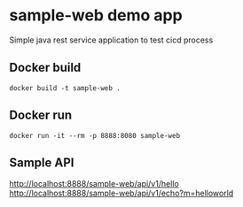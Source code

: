 # sample-web demo app

Simple java rest service application to test cicd process

## Docker build

```shell
docker build -t sample-web .
```

## Docker run

```shell
docker run -it --rm -p 8888:8080 sample-web
```

## Sample API

<http://localhost:8888/sample-web/api/v1/hello>
<http://localhost:8888/sample-web/api/v1/echo?m=helloworld>